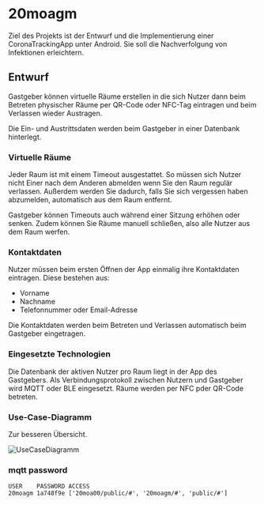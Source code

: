 # 20moagm
Ziel des Projekts ist der Entwurf und die Implementierung einer CoronaTrackingApp unter Android. Sie soll die Nachverfolgung von Infektionen erleichtern.

## Entwurf
Gastgeber können virtuelle Räume erstellen in die sich Nutzer dann beim Betreten physischer Räume per QR-Code oder NFC-Tag eintragen und beim Verlassen wieder Austragen.

Die Ein- und Austrittsdaten werden beim Gastgeber in einer Datenbank hinterlegt.

### Virtuelle Räume

Jeder Raum ist mit einem Timeout ausgestattet. So müssen sich Nutzer nicht Einer nach dem Anderen abmelden wenn Sie den Raum regulär verlassen. Außerdem werden Sie dadurch, falls Sie sich vergessen haben abzumelden, automatisch aus dem Raum entfernt.

Gastgeber können Timeouts auch während einer Sitzung erhöhen oder senken. Zudem können Sie Räume manuell schließen, also alle Nutzer aus dem Raum werfen.

### Kontaktdaten

Nutzer müssen beim ersten Öffnen der App einmalig ihre Kontaktdaten eintragen. Diese bestehen aus:

* Vorname
* Nachname
* Telefonnummer oder Email-Adresse

Die Kontaktdaten werden beim Betreten und Verlassen automatisch beim Gastgeber eingetragen.

### Eingesetzte Technologien

Die Datenbank der aktiven Nutzer pro Raum liegt in der App des Gastgebers. Als Verbindungsprotokoll zwischen Nutzern und Gastgeber wird MQTT oder BLE eingesetzt. Räume werden per NFC pder QR-Code betreten.

### Use-Case-Diagramm

Zur besseren Übersicht.

![UseCaseDiagramm](https://drive.google.com/file/d/1Qwc5gvlkLyzoGenEJLtwvRZ0hH-vfiNx/view)




### mqtt password

```
USER    PASSWORD ACCESS
20moagm 1a748f9e ['20moa00/public/#', '20moagm/#', 'public/#']

```
